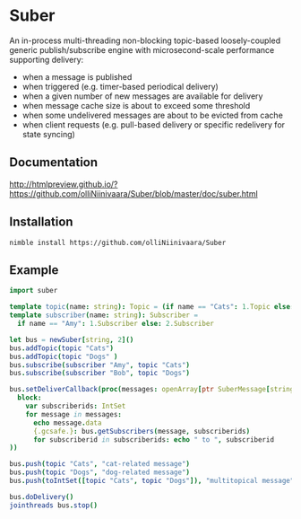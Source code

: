 # Suber

An in-process multi-threading non-blocking topic-based loosely-coupled generic publish/subscribe engine with microsecond-scale performance supporting delivery:
- when a message is published
- when triggered (e.g. timer-based periodical delivery)
- when a given number of new messages are available for delivery
- when message cache size is about to exceed some threshold
- when some undelivered messages are about to be evicted from cache
- when client requests (e.g. pull-based delivery or specific redelivery for state syncing)

## Documentation

http://htmlpreview.github.io/?https://github.com/olliNiinivaara/Suber/blob/master/doc/suber.html

## Installation

`nimble install https://github.com/olliNiinivaara/Suber`

## Example

```nim
import suber

template topic(name: string): Topic = (if name == "Cats": 1.Topic else: 2.Topic)
template subscriber(name: string): Subscriber =
  if name == "Amy": 1.Subscriber else: 2.Subscriber

let bus = newSuber[string, 2]()
bus.addTopic(topic "Cats")
bus.addTopic(topic "Dogs" )
bus.subscribe(subscriber "Amy", topic "Cats")
bus.subscribe(subscriber "Bob", topic "Dogs")

bus.setDeliverCallback(proc(messages: openArray[ptr SuberMessage[string]]) = (
  block:  
    var subscriberids: IntSet
    for message in messages:
      echo message.data
      {.gcsafe.}: bus.getSubscribers(message, subscriberids)
      for subscriberid in subscriberids: echo " to ", subscriberid
))

bus.push(topic "Cats", "cat-related message")
bus.push(topic "Dogs", "dog-related message")
bus.push(toIntSet([topic "Cats", topic "Dogs"]), "multitopical message")

bus.doDelivery()
jointhreads bus.stop()
```
